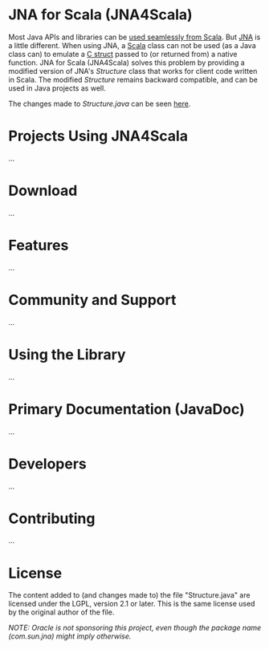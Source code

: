 JNA for Scala (JNA4Scala)
=========================

Most Java APIs and libraries can be [used seamlessly from Scala](http://www.artima.com/pins1ed/combining-scala-and-java.html). But [JNA](https://github.com/twall/jna) is a little different. When using JNA, a [Scala](http://www.scala-lang.org/) class can not be used (as a Java class can) to emulate a [C struct](http://en.wikipedia.org/wiki/Struct_(C_programming_language)) passed to (or returned from) a native function. JNA for Scala (JNA4Scala) solves this problem by providing a modified version of JNA's _Structure_ class that works for client code written in Scala. The modified _Structure_ remains backward compatible, and can be used in Java projects as well.

The changes made to _Structure.java_ can be seen [here](https://github.com/sanjaydasgupta/JNA4Scala/commit/be7ab773f7cdd2d453c65f5c54b50f1c22287600).

Projects Using JNA4Scala
========================

...

Download
========

...

Features
========

...

Community and Support
=====================

...

Using the Library
=================

...

Primary Documentation (JavaDoc)
===============================

...

Developers
==========
...

Contributing 
============
...

License
=======

The content added to (and changes made to) the file "Structure.java" are licensed under the LGPL, version 2.1 or later. This is the same license used by the original author of the file.

*NOTE: Oracle is not sponsoring this project, even though the package name (com.sun.jna) might imply otherwise.*


